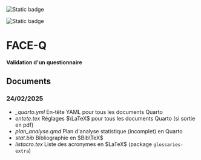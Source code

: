 ![Static badge](https://img.shields.io/badge/PAS-V0.1-orange)

![Static badge](https://img.shields.io/badge/Rapport-projet-grey)


# FACE-Q

**Validation d'un questionnaire**

## Documents

### 24/02/2025
-  *_quarto.yml* En-tête YAML pour tous les documents Quarto
-  *entete.tex* Réglages $\LaTeX$ pour tous les documents Quarto (si sortie en pdf)
-  *plan_analyse.qmd* Plan d'analyse statistique (incomplet) en Quarto
-  *stat.bib* Bibliographie en $Bib\TeX$
-  *listacro.tex* Liste des acronymes en \$LaTeX$ (package `glossaries-extra`)
